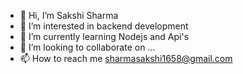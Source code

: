 - 👋 Hi, I’m Sakshi Sharma
- 👀 I’m interested in backend development
- 🌱 I’m currently learning Nodejs and Api's 
- 💞️ I’m looking to collaborate on ...
- 📫 How to reach me sharmasakshi1658@gmail.com

<!---
sakshi1658/sakshi1658 is a ✨ special ✨ repository because its `README.md` (this file) appears on your GitHub profile.
You can click the Preview link to take a look at your changes.
--->
